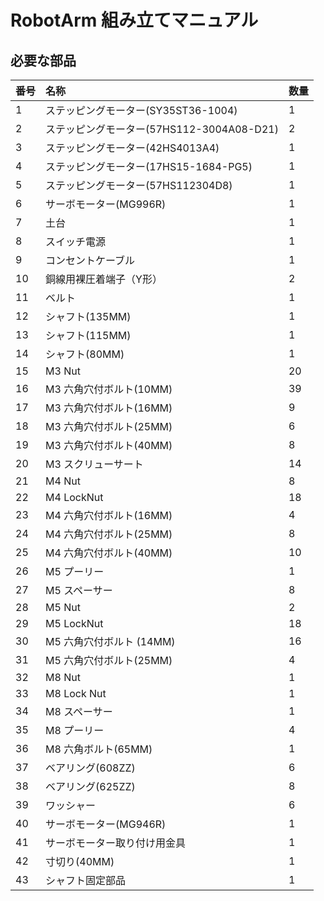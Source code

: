 # RobotArm 組み立てマニュアル

## 必要な部品
|番号|名称|数量|
|:-|:-|:-|
|1|ステッピングモーター(SY35ST36-1004)|1|
|2|ステッピングモーター(57HS112-3004A08-D21)|2|
|3|ステッピングモーター(42HS4013A4)|1|
|4|ステッピングモーター(17HS15-1684-PG5)|1|
|5|ステッピングモーター(57HS112304D8)|1|
|6|サーボモーター(MG996R)|1|
|7|土台|1|
|8|スイッチ電源|1|
|9|コンセントケーブル|1|
|10|銅線用裸圧着端子（Y形）|2|
|11|ベルト|1|
|12|シャフト(135MM) |1|
|13|シャフト(115MM) |1|
|14|シャフト(80MM) |1|
|15|M3 Nut |20|
|16|M3 六角穴付ボルト(10MM) |39|
|17|M3 六角穴付ボルト(16MM) |9|
|18|M3 六角穴付ボルト(25MM) |6|
|19|M3 六角穴付ボルト(40MM) |8|
|20|M3 スクリューサート |14|
|21|M4 Nut |8|
|22|M4 LockNut |18|
|23|M4 六角穴付ボルト(16MM) |4|
|24|M4 六角穴付ボルト(25MM) |8|
|25|M4 六角穴付ボルト(40MM) |10|
|26|M5 プーリー |1|
|27|M5 スペーサー|8|
|28|M5 Nut |2|
|29|M5 LockNut |18|
|30|M5 六角穴付ボルト (14MM) |16|
|31|M5 六角穴付ボルト(25MM) |4|
|32|M8 Nut|1|
|33|M8 Lock Nut |1|
|34|M8 スペーサー|1|
|35|M8 プーリー |4|
|36|M8 六角ボルト(65MM)  |1|
|37|ベアリング(608ZZ)|6|
|38|ベアリング(625ZZ)|8|
|39|ワッシャー |6|
|40|サーボモーター(MG946R) |1|
|41|サーボモーター取り付け用金具 |1|
|42|寸切り(40MM) |1|
|43|シャフト固定部品 |1|
